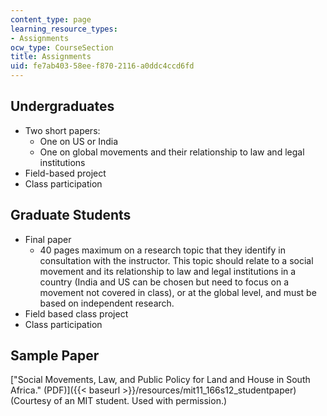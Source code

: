 ```yaml
---
content_type: page
learning_resource_types:
- Assignments
ocw_type: CourseSection
title: Assignments
uid: fe7ab403-58ee-f870-2116-a0ddc4ccd6fd
---
```


Undergraduates
--------------

*   Two short papers:
    *   One on US or India
    *   One on global movements and their relationship to law and legal institutions
*   Field-based project
*   Class participation

Graduate Students
-----------------

*   Final paper
    *   40 pages maximum on a research topic that they identify in consultation with the instructor. This topic should relate to a social movement and its relationship to law and legal institutions in a country (India and US can be chosen but need to focus on a movement not covered in class), or at the global level, and must be based on independent research.
*   Field based class project
*   Class participation

Sample Paper
------------

["Social Movements, Law, and Public Policy for Land and House in South Africa." (PDF)]({{< baseurl >}}/resources/mit11_166s12_studentpaper) (Courtesy of an MIT student. Used with permission.)